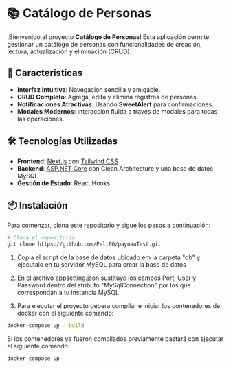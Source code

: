 # 📚 Catálogo de Personas

¡Bienvenido al proyecto **Catálogo de Personas**! Esta aplicación permite gestionar un catálogo de personas con funcionalidades de creación, lectura, actualización y eliminación (CRUD).

## 🚀 Características

- **Interfaz Intuitiva**: Navegación sencilla y amigable.
- **CRUD Completo**: Agrega, edita y elimina registros de personas.
- **Notificaciones Atractivas**: Usando **SweetAlert** para confirmaciones.
- **Modales Modernos**: Interacción fluida a través de modales para todas las operaciones.

## 🛠️ Tecnologías Utilizadas

- **Frontend**: [Next.js](https://nextjs.org/) con [Tailwind CSS](https://tailwindcss.com/)
- **Backend**: [ASP.NET Core](https://dotnet.microsoft.com/apps/aspnet) con Clean Architecture y una base de datos MySQL
- **Gestión de Estado**: React Hooks

## 📦 Instalación

Para comenzar, clona este repositorio y sigue los pasos a continuación:

```bash
# Clona el repositorio
git clone https://github.com/Pelt06/paynauTest.git
```

1. Copia el script de la base de datos ubicado em la carpeta "db" y ejecutalo en tu servidor MySQL para crear la base de datos

2. En el archivo appsetting.json sustituye los campos Port, User y Password dentro del atributo "MySqlConnection" por los que correspondan a tu instancia MySQL

3. Para ejecutar el proyecto debera compilar e iniciar los contenedores de docker con el siguiente comando:
```bash
docker-compose up --build
```
Si los contenedores ya fueron compilados previamente bastará con ejecutar el siguiente comando:
```bash
docker-compose up
```
